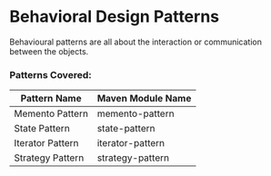 # Behavioral Design Patterns

Behavioural patterns are all about the interaction or communication between the objects.

### Patterns Covered:

| Pattern Name | Maven Module Name |
| ------ | ------ |
| Memento Pattern | memento-pattern |
| State Pattern | state-pattern |
| Iterator Pattern | iterator-pattern |
| Strategy Pattern | strategy-pattern |